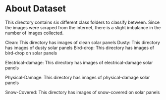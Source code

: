 # About Dataset
This directory contains six different class folders to classify between. Since the images were scraped from the internet, there is a slight imbalance in the number of images collected.


Clean: This directory has images of clean solar panels
Dusty: This directory has images of dusty solar panels
Bird-drop: This directory has images of bird-drop on solar panels

Electrical-damage: This directory has images of electrical-damage solar panels

Physical-Damage: This directory has images of physical-damage solar panels

Snow-Covered: This directory has images of snow-covered on solar panels
